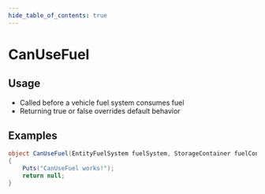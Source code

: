 ```yaml
---
hide_table_of_contents: true
---
```


# CanUseFuel

## Usage

* Called before a vehicle fuel system consumes fuel
* Returning true or false overrides default behavior

## Examples

```csharp title=""
object CanUseFuel(EntityFuelSystem fuelSystem, StorageContainer fuelContainer, float currentSeconds, float fuelPerSecond)
{
    Puts("CanUseFuel works!");
    return null;
}
```
